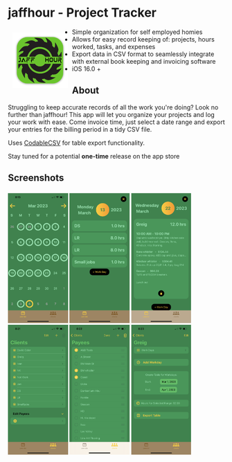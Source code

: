 # jaffhour - Project Tracker

<img src="./jaffhour/Assets.xcassets/AppIcon.appiconset/mac128.png" align="left" hspace="10" vspace="10">

- Simple organization for self employed homies 
- Allows for easy record keeping of: projects, hours worked, tasks, and expenses
- Export data in CSV format to seamlessly integrate with external book keeping and invoicing software
- iOS 16.0 +


## About

Struggling to keep accurate records of all the work you're doing? Look no further than jaffhour! This app will let you organize your projects and log your work with ease. Come invoice time, just select a date range and export your entries for the billing period in a tidy CSV file.

Uses [CodableCSV](https://github.com/dehesa/CodableCSV) for table export functionality.

Stay tuned for a potential **one-time** release on the app store

## Screenshots

<h3>
  <img src="./demo_images/IMG_8218.PNG" height="300px">
  <img src="./demo_images/IMG_8219.PNG" height="300px">
  <img src="./demo_images/IMG_8220.PNG" height="300px">
  <img src="./demo_images/IMG_8221.PNG" height="300px">
  <img src="./demo_images/IMG_8222.PNG" height="300px">
  <img src="./demo_images/IMG_8223.PNG" height="300px">
</h3>
